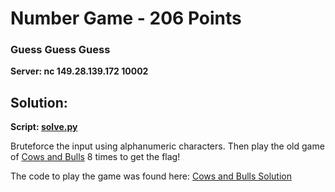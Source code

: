 # Number Game - 206 Points

### Guess Guess Guess

<b> Server: nc 149.28.139.172 10002 </b>

## Solution:

<b>Script: [solve.py](./solve.py)</b>

Bruteforce the input using alphanumeric characters. Then play the old game of [Cows and Bulls](https://en.wikipedia.org/wiki/Bulls_and_Cows) 8 times to get the flag!

The code to play the game was found here: [Cows and Bulls Solution](https://rosettacode.org/wiki/Bulls_and_cows/Player#Python)
